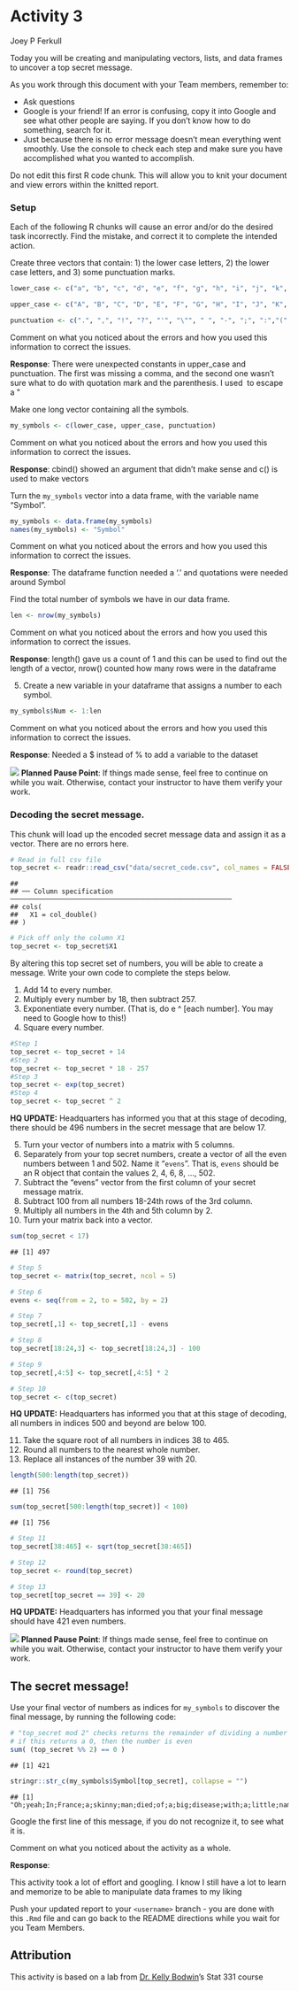 Activity 3
================
Joey P Ferkull

Today you will be creating and manipulating vectors, lists, and data
frames to uncover a top secret message.

As you work through this document with your Team members, remember to:

-   Ask questions
-   Google is your friend! If an error is confusing, copy it into Google
    and see what other people are saying. If you don’t know how to do
    something, search for it.
-   Just because there is no error message doesn’t mean everything went
    smoothly. Use the console to check each step and make sure you have
    accomplished what you wanted to accomplish.

Do not edit this first R code chunk. This will allow you to knit your
document and view errors within the knitted report.

### Setup

Each of the following R chunks will cause an error and/or do the desired
task incorrectly. Find the mistake, and correct it to complete the
intended action.

Create three vectors that contain: 1) the lower case letters, 2) the
lower case letters, and 3) some punctuation marks.

``` r
lower_case <- c("a", "b", "c", "d", "e", "f", "g", "h", "i", "j", "k", "l", "m", "n", "o", "p", "q", "r", "s", "t", "u", "v", "w", "x", "y", "z")

upper_case <- c("A", "B", "C", "D", "E", "F", "G", "H", "I", "J", "K", "L", "M", "N", "O", "P", "Q", "R", "S", "T", "U", "V", "W", "X", "Y", "Z")

punctuation <- c(".", ",", "!", "?", "'", "\"", " ", "-", ";", ":","(",")")
```

Comment on what you noticed about the errors and how you used this
information to correct the issues.

**Response**: There were unexpected constants in upper\_case and
punctuation. The first was missing a comma, and the second one wasn’t
sure what to do with quotation mark and the parenthesis. I used  to
escape a "

Make one long vector containing all the symbols.

``` r
my_symbols <- c(lower_case, upper_case, punctuation)
```

Comment on what you noticed about the errors and how you used this
information to correct the issues.

**Response**: cbind() showed an argument that didn’t make sense and c()
is used to make vectors

Turn the `my_symbols` vector into a data frame, with the variable name
“Symbol”.

``` r
my_symbols <- data.frame(my_symbols)
names(my_symbols) <- "Symbol"
```

Comment on what you noticed about the errors and how you used this
information to correct the issues.

**Response**: The dataframe function needed a ‘.’ and quotations were
needed around Symbol

Find the total number of symbols we have in our data frame.

``` r
len <- nrow(my_symbols)
```

Comment on what you noticed about the errors and how you used this
information to correct the issues.

**Response**: length() gave us a count of 1 and this can be used to find
out the length of a vector, nrow() counted how many rows were in the
dataframe

5.  Create a new variable in your dataframe that assigns a number to
    each symbol.

``` r
my_symbols$Num <- 1:len
```

Comment on what you noticed about the errors and how you used this
information to correct the issues.

**Response**: Needed a $ instead of % to add a variable to the dataset

![](README-img/noun_pause.png) **Planned Pause Point**: If things made
sense, feel free to continue on while you wait. Otherwise, contact your
instructor to have them verify your work.

### Decoding the secret message.

This chunk will load up the encoded secret message data and assign it as
a vector. There are no errors here.

``` r
# Read in full csv file
top_secret <- readr::read_csv("data/secret_code.csv", col_names = FALSE)
```

    ## 
    ## ── Column specification ────────────────────────────────────────────────────────
    ## cols(
    ##   X1 = col_double()
    ## )

``` r
# Pick off only the column X1
top_secret <- top_secret$X1
```

By altering this top secret set of numbers, you will be able to create a
message. Write your own code to complete the steps below.

1.  Add 14 to every number.
2.  Multiply every number by 18, then subtract 257.
3.  Exponentiate every number. (That is, do e ^ \[each number\]. You may
    need to Google how to this!)
4.  Square every number.

``` r
#Step 1
top_secret <- top_secret + 14
#Step 2
top_secret <- top_secret * 18 - 257
#Step 3
top_secret <- exp(top_secret)
#Step 4
top_secret <- top_secret ^ 2
```

**HQ UPDATE:** Headquarters has informed you that at this stage of
decoding, there should be 496 numbers in the secret message that are
below 17.

5.  Turn your vector of numbers into a matrix with 5 columns.
6.  Separately from your top secret numbers, create a vector of all the
    even numbers between 1 and 502. Name it “`evens`”. That is, `evens`
    should be an R object that contain the values 2, 4, 6, 8, …, 502.
7.  Subtract the “evens” vector from the first column of your secret
    message matrix.
8.  Subtract 100 from all numbers 18-24th rows of the 3rd column.
9.  Multiply all numbers in the 4th and 5th column by 2.
10. Turn your matrix back into a vector.

``` r
sum(top_secret < 17)
```

    ## [1] 497

``` r
# Step 5
top_secret <- matrix(top_secret, ncol = 5)

# Step 6
evens <- seq(from = 2, to = 502, by = 2)

# Step 7
top_secret[,1] <- top_secret[,1] - evens

# Step 8
top_secret[18:24,3] <- top_secret[18:24,3] - 100

# Step 9
top_secret[,4:5] <- top_secret[,4:5] * 2

# Step 10
top_secret <- c(top_secret)
```

**HQ UPDATE:** Headquarters has informed you that at this stage of
decoding, all numbers in indices 500 and beyond are below 100.

11. Take the square root of all numbers in indices 38 to 465.
12. Round all numbers to the nearest whole number.
13. Replace all instances of the number 39 with 20.

``` r
length(500:length(top_secret))
```

    ## [1] 756

``` r
sum(top_secret[500:length(top_secret)] < 100)
```

    ## [1] 756

``` r
# Step 11
top_secret[38:465] <- sqrt(top_secret[38:465])

# Step 12
top_secret <- round(top_secret)

# Step 13
top_secret[top_secret == 39] <- 20
```

**HQ UPDATE:** Headquarters has informed you that your final message
should have 421 even numbers.

![](README-img/noun_pause.png) **Planned Pause Point**: If things made
sense, feel free to continue on while you wait. Otherwise, contact your
instructor to have them verify your work.

## The secret message!

Use your final vector of numbers as indices for `my_symbols` to discover
the final message, by running the following code:

``` r
# "top_secret mod 2" checks returns the remainder of dividing a number by 2
# if this returns a 0, then the number is even
sum( (top_secret %% 2) == 0 )
```

    ## [1] 421

``` r
stringr::str_c(my_symbols$Symbol[top_secret], collapse = "")
```

    ## [1] "Oh;yeah;In;France;a;skinny;man;died;of;a;big;disease;with;a;little;name;By;chance;his;girlfriend;came;across;a;needle;and;soon;she;did;the;same;At;home;there;are;seventeen:year:old;boys;and;their;idea;of;fun;Is;being;in;a;gang;called;The;Disciples,;high;on;crack,;totin';a;machine;gun;Time;Time;;Hurricane;Annie;ripped;the;ceiling;off;a;church;and;killed;everyone;inside;You;turn;on;the;telly;and;every;other;story;is;tellin';you;somebody;died;Sister;killed;her;baby;'cause;she;couldn't;afford;to;feed;it;And;we're;sending;people;to;the;moon;September;my;cousin;tried;reefer;for;the;very;first;time;Now;he's;doing;horse(;it's;June;Time;Time;;It's;silly,;no?;When;a;rocket;ship;explodes;And;everybody;still;wants;to;fly;Some;say;a;man;ain't;happy;Unless;a;man;truly;dies;Oh,;why?;Time;Time;;Baby;make;a;speech,;star;wars;fly;Neighbors;just;shine;it;on;But;if;a;night;falls;and;a;bomb;falls;Will;anybody;see;the;dawn;Time;Time;;Is;it;silly,;no?;When;a;rocket;blows;up;And;everybody;still;wants;to;fly;Some;say;man;ain't;happy,;truly;Until;a;man;truly;dies;Oh,;why?;Oh,;why?;Sign;o';the;Times;Time;Time;;Sign;o';the;times;mess;with;your;mind;Hurry;before;it's;too;late;Let's;fall;in;love,;get;married,;have;a;baby;We'll;call;him;Nate,;if;it's;a;boy;Time;Time"

Google the first line of this message, if you do not recognize it, to
see what it is.

Comment on what you noticed about the activity as a whole.

**Response**:

This activity took a lot of effort and googling. I know I still have a
lot to learn and memorize to be able to manipulate data frames to my
liking

Push your updated report to your `<username>` branch - you are done with
this `.Rmd` file and can go back to the README directions while you wait
for you Team Members.

## Attribution

This activity is based on a lab from [Dr. Kelly
Bodwin](https://www.kelly-bodwin.com/)’s Stat 331 course
